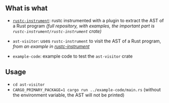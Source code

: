 ## What is what

- [`rustc-instrument`](https://github.com/FedericoBruzzone/rustc-instrument): rustc instrumented with a plugin to extract the AST of a Rust program _(full repository, with examples, the important part is `rustc-instrument/rustc-instrument` crate)_

- `ast-visitor`: uses `rustc-instrument` to visit the AST of a Rust program, _from an example in [rustc-instrument](https://github.com/FedericoBruzzone/rustc-instrument)_

- `example-code`: example code to test the `ast-visitor` crate

## Usage

- `cd ast-visitor`
- `CARGO_PRIMARY_PACKAGE=1 cargo run ../example-code/main.rs` (without the environment variable, the AST will not be printed)
